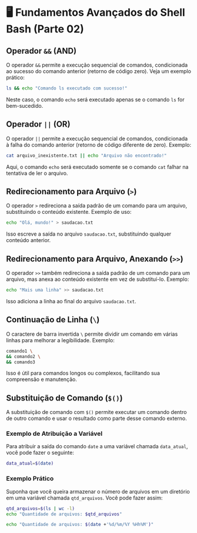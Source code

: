 # 🖥️ Fundamentos Avançados do Shell Bash (Parte 02)

## Operador `&&` (AND)

O operador `&&` permite a execução sequencial de comandos, condicionada ao sucesso do comando anterior (retorno de código zero). Veja um exemplo prático:

```bash
ls && echo "Comando ls executado com sucesso!"
```

Neste caso, o comando `echo` será executado apenas se o comando `ls` for bem-sucedido.

## Operador `||` (OR)

O operador `||` permite a execução sequencial de comandos, condicionada à falha do comando anterior (retorno de código diferente de zero). Exemplo:

```bash
cat arquivo_inexistente.txt || echo "Arquivo não encontrado!"
```

Aqui, o comando `echo` será executado somente se o comando `cat` falhar na tentativa de ler o arquivo.

## Redirecionamento para Arquivo (`>`)

O operador `>` redireciona a saída padrão de um comando para um arquivo, substituindo o conteúdo existente. Exemplo de uso:

```bash
echo "Olá, mundo!" > saudacao.txt
```

Isso escreve a saída no arquivo `saudacao.txt`, substituindo qualquer conteúdo anterior.

## Redirecionamento para Arquivo, Anexando (`>>`)

O operador `>>` também redireciona a saída padrão de um comando para um arquivo, mas anexa ao conteúdo existente em vez de substituí-lo. Exemplo:

```bash
echo "Mais uma linha" >> saudacao.txt
```

Isso adiciona a linha ao final do arquivo `saudacao.txt`.

## Continuação de Linha (`\`)

O caractere de barra invertida `\` permite dividir um comando em várias linhas para melhorar a legibilidade. Exemplo:

```bash
comando1 \
&& comando2 \
&& comando3
```

Isso é útil para comandos longos ou complexos, facilitando sua compreensão e manutenção.

## Substituição de Comando (`$()`)

A substituição de comando com `$()` permite executar um comando dentro de outro comando e usar o resultado como parte desse comando externo.

### Exemplo de Atribuição a Variável

Para atribuir a saída do comando `date` a uma variável chamada `data_atual`, você pode fazer o seguinte:

```bash
data_atual=$(date)
```

### Exemplo Prático

Suponha que você queira armazenar o número de arquivos em um diretório em uma variável chamada `qtd_arquivos`. Você pode fazer assim:

```bash
qtd_arquivos=$(ls | wc -l)
echo "Quantidade de arquivos: $qtd_arquivos"
```

```bash
echo "Quantidade de arquivos: $(date +'%d/%m/%Y %Hh%M')"
```